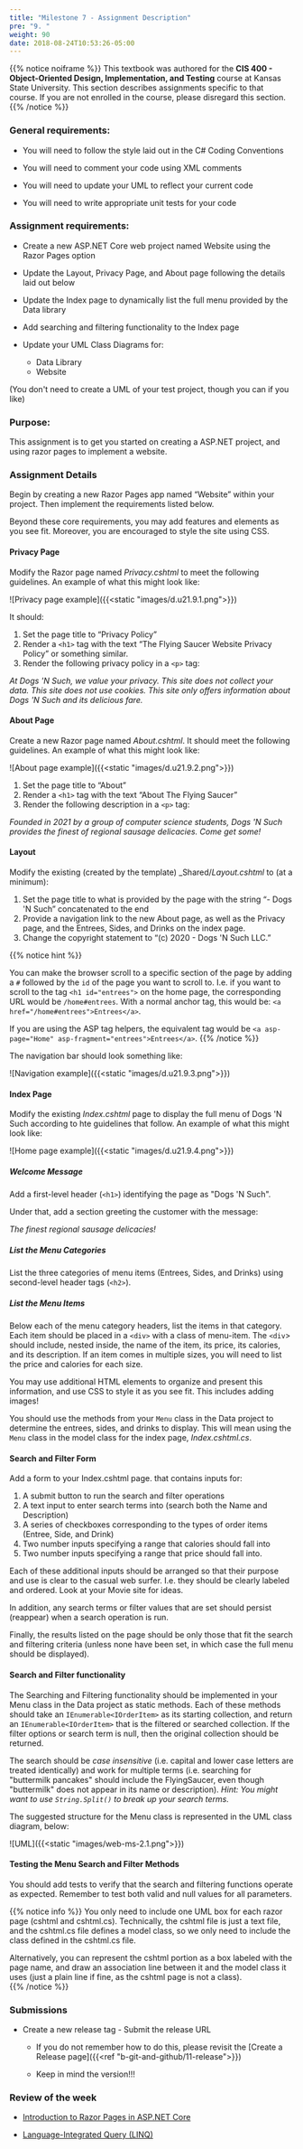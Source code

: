 ```yaml
---
title: "Milestone 7 - Assignment Description"
pre: "9. "
weight: 90
date: 2018-08-24T10:53:26-05:00
---
```


{{% notice noiframe %}}
This textbook was authored for the **CIS 400 - Object-Oriented Design, Implementation, and Testing** course at Kansas State University.  This section describes assignments specific to that course.  If you are not enrolled in the course, please disregard this section.
{{% /notice %}}


### General requirements:

* You will need to follow the style laid out in the C# Coding Conventions

* You will need to comment your code using XML comments

* You will need to update your UML to reflect your current code

* You will need to write appropriate unit tests for your code

### Assignment requirements:

* Create a new ASP.NET Core web project named Website using the Razor Pages option

* Update the Layout, Privacy Page, and About page following the details laid out below

* Update the Index page to dynamically list the full menu provided by the Data library

* Add searching and filtering functionality to the Index page 

* Update your UML Class Diagrams for:
  * Data Library
  * Website

(You don't need to create a UML of your test project, though you can if you like)

### Purpose:

This assignment is to get you started on creating a ASP.NET project, and using razor pages to implement a website.   

### Assignment Details

Begin by creating a new Razor Pages app named “Website” within your project. Then implement the requirements listed below.

Beyond these core requirements, you may add features and elements as you see fit. Moreover, you are encouraged to style the site using CSS.

#### Privacy Page

Modify the Razor page named _Privacy.cshtml_ to meet the following guidelines. An example of what this might look like:

![Privacy page example]({{<static "images/d.u21.9.1.png">}})

It should:

1. Set the page title to “Privacy Policy”
2. Render a `<h1>` tag with the text “The Flying Saucer Website Privacy Policy” or something similar.
3. Render the following privacy policy in a `<p>` tag:

_At Dogs 'N Such, we value your privacy.  This site does not collect your data. This site does not use cookies. This site only offers information about Dogs 'N Such and its delicious fare._

#### About Page 

Create a new Razor page named _About.cshtml_. It should meet the following guidelines. An example of what this might look like:

![About page example]({{<static "images/d.u21.9.2.png">}})

1. Set the page title to “About”
2. Render a `<h1>` tag with the text “About The Flying Saucer”
3. Render the following description in a `<p>` tag:

_Founded in 2021 by a group of computer science students, Dogs 'N Such provides the finest of regional sausage delicacies.  Come get some!_

#### Layout

Modify the existing (created by the template) _Shared/_Layout.cshtml_ to (at a minimum):

1. Set the page title to what is provided by the page with the string “- Dogs 'N Such” concatenated to the end
2. Provide a navigation link to the new About page, as well as the Privacy page, and the Entrees, Sides, and Drinks on the index page.
3. Change the copyright statement to “(c) 2020 - Dogs 'N Such LLC.”

{{% notice hint %}}

You can make the browser scroll to a specific section of the page by adding a `#` followed by the `id` of the page you want to scroll to.  I.e. if you want to scroll to the tag `<h1 id="entrees">` on the home page, the corresponding URL would be `/home#entrees`.  With a normal anchor tag, this would be: `<a href="/home#entrees">Entrees</a>`.

If you are using the ASP tag helpers, the equivalent tag would be `<a asp-page="Home" asp-fragment="entrees">Entrees</a>`.
{{% /notice %}}

The navigation bar should look something like:

![Navigation example]({{<static "images/d.u21.9.3.png">}})

#### Index Page 

Modify the existing _Index.cshtml_ page to display the full menu of Dogs 'N Such according to hte guidelines that follow.  An example of what this might look like:

![Home page example]({{<static "images/d.u21.9.4.png">}})

##### Welcome Message
Add a first-level header (`<h1>`) identifying the page as "Dogs 'N Such".

Under that, add a section greeting the customer with the message:

_The finest regional sausage delicacies!_

##### List the Menu Categories
List the three categories of menu items (Entrees, Sides, and Drinks) using second-level header tags (`<h2>`).

##### List the Menu Items
Below each of the menu category headers, list the items in that category. Each item should be placed in a `<div>` with a class of menu-item. The `<div`> should include, nested inside, the name of the item, its price, its calories, and its description. If an item comes in multiple sizes, you will need to list the price and calories for each size.

You may use additional HTML elements to organize and present this information, and use CSS to style it as you see fit.  This includes adding images!

You should use the methods from your `Menu` class in the Data project to determine the entrees, sides, and drinks to display.  This will mean using the `Menu` class in the model class for the index page, _Index.cshtml.cs_.

#### Search and Filter Form
Add a form to your Index.cshtml page. that contains inputs for:

1. A submit button to run the search and filter operations
2. A text input to enter search terms into (search both the Name and Description)
3. A series of checkboxes corresponding to the types of order items (Entree, Side, and Drink)
4. Two number inputs specifying a range that calories should fall into
5. Two number inputs specifying a range that price should fall into.

Each of these additional inputs should be arranged so that their purpose and use is clear to the casual web surfer. I.e. they should be clearly labeled and ordered. Look at your Movie site for ideas.

In addition, any search terms or filter values that are set should persist (reappear) when a search operation is run.

Finally, the results listed on the page should be only those that fit the search and filtering criteria (unless none have been set, in which case the full menu should be displayed).

#### Search and Filter functionality
The Searching and Filtering functionality should be implemented in your Menu class in the Data project as static methods. Each of these methods should take an `IEnumerable<IOrderItem>` as its starting collection, and return an `IEnumerable<IOrderItem>` that is the filtered or searched collection. If the filter options or search term is null, then the original collection should be returned.

The search should be _case insensitive_ (i.e. capital and lower case letters are treated identically) and work for multiple terms (i.e. searching for "buttermilk pancakes" should include the FlyingSaucer, even though "buttermilk" does not appear in its name or description).  _Hint: You might want to use `String.Split()` to break up your search terms._

The suggested structure for the Menu class is represented in the UML class diagram, below:

![UML]({{<static "images/web-ms-2.1.png">}})

#### Testing the Menu Search and Filter Methods
You should add tests to verify that the search and filtering functions operate as expected. Remember to test both valid and null values for all parameters.


{{% notice info %}}
You only need to include one UML box for each razor page (cshtml and cshtml.cs).  Technically, the cshtml file is just a text file, and the cshtml.cs file defines a model class, so we only need to include the class defined in the cshtml.cs file.

Alternatively, you can represent the cshtml portion as a box labeled with the page name, and draw an association line between it and the model class it uses (just a  plain line if fine, as the cshtml page is not a class).  
{{% /notice %}}

### Submissions

* Create a new release tag - Submit the release URL

  * If you do not remember how to do this, please revisit the [Create a Release page]({{<ref "b-git-and-github/11-release">}})

  * Keep in mind the version!!!

### Review of the week

* [Introduction to Razor Pages in ASP.NET Core](https://docs.microsoft.com/en-us/aspnet/core/razor-pages/?view=aspnetcore-5.0&tabs=visual-studio)

* [Language-Integrated Query (LINQ)](https://docs.microsoft.com/en-us/dotnet/csharp/programming-guide/concepts/linq/)